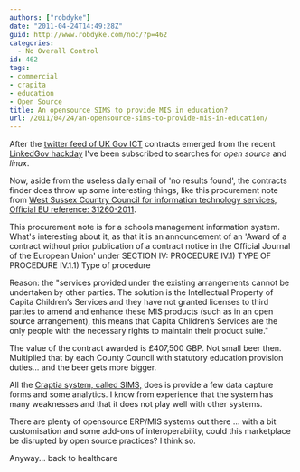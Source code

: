 ```yaml
---
authors: ["robdyke"]
date: "2011-04-24T14:49:28Z"
guid: http://www.robdyke.com/noc/?p=462
categories:
  - No Overall Control
id: 462
tags:
- commercial
- crapita
- education
- Open Source
title: An opensource SIMS to provide MIS in education?
url: /2011/04/24/an-opensource-sims-to-provide-mis-in-education/
---
```

After the [twitter feed of UK Gov ICT](https://twitter.com/#!/ukgovcontracts) contracts emerged from the recent [LinkedGov hackday](http://linkedgov.org/?p=280) I've been subscribed to searches for _open source_ and _linux_.

Now, aside from the useless daily email of 'no results found', the contracts finder does throw up some interesting things, like this procurement note from [West Sussex Country Council for information technology services, Official EU reference: 31260-2011](http://www.contractsfinder.businesslink.gov.uk/Common/View%20Ojeu%20Notice.aspx?site=1000&lang=en&NoticeId=90656).

This procurement note is for a schools management information system. What's interesting about it, as that it is an announcement of an 'Award of a contract without prior publication of a contract notice in the Official Journal of the European Union' under SECTION IV: PROCEDURE IV.1) TYPE OF PROCEDURE IV.1.1) Type of procedure

Reason: the "services provided under the existing arrangements cannot be undertaken by other parties. The solution is the Intellectual Property of Capita Children’s Services and they have not granted licenses to third parties to amend and enhance these MIS products (such as in an open source arrangement), this means that Capita Children’s Services are the only people with the necessary rights to maintain their product suite."

The value of the contract awarded is £407,500 GBP. Not small beer then. Multiplied that by each County Council with statutory education provision duties... and the beer gets more bigger.

All the [Craptia system, called SIMS,](http://www.capita-cs.co.uk/Pages/Default.aspx) does is provide a few data capture forms and some analytics. I know from experience that the system has many weaknesses and that it does not play well with other systems.

There are plenty of opensource ERP/MIS systems out there ... with a bit customisation and some add-ons of interoperability, could this marketplace be disrupted by open source practices? I think so.

Anyway... back to healthcare